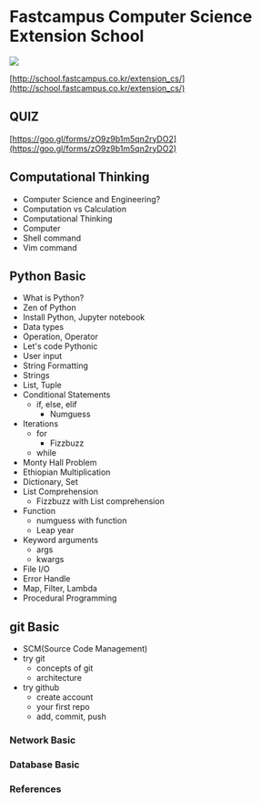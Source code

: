 # Fastcampus Computer Science Extension School

![](http://cdn.www.fastcampus.co.kr/wp-content/uploads/2017/11/dev_ex_cs.png)

[http://school.fastcampus.co.kr/extension_cs/](http://school.fastcampus.co.kr/extension_cs/)

## QUIZ
[https://goo.gl/forms/zO9z9b1m5qn2ryDO2](https://goo.gl/forms/zO9z9b1m5qn2ryDO2)

## Computational Thinking
- Computer Science and Engineering?
- Computation vs Calculation
- Computational Thinking
- Computer
- Shell command
- Vim command

## Python Basic
- What is Python?
- Zen of Python
- Install Python, Jupyter notebook
- Data types
- Operation, Operator
- Let's code Pythonic
- User input
- String Formatting
- Strings
- List, Tuple
- Conditional Statements
    - if, else, elif
        - Numguess
- Iterations
    - for
        - Fizzbuzz
    - while
- Monty Hall Problem
- Ethiopian Multiplication
- Dictionary, Set
- List Comprehension
    - Fizzbuzz with List comprehension
- Function
    - numguess with function
    - Leap year
- Keyword arguments
    - args
    - kwargs
- File I/O
- Error Handle
- Map, Filter, Lambda
- Procedural Programming

## git Basic
- SCM(Source Code Management)
- try git
    - concepts of git
    - architecture
- try github
    - create account
    - your first repo
    - add, commit, push

### Network Basic

### Database Basic

### References
